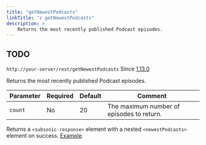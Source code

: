 ```yaml
---
title: "getNewestPodcasts"
linkTitle: "z getNewestPodcasts"
description: >
    Returns the most recently published Podcast episodes.
---
```


## TODO

`http://your-server/rest/getNewestPodcasts` Since [1.13.0](../subsonic-versions)

Returns the most recently published Podcast episodes.

| Parameter | Required | Default | Comment |
| --- | --- | --- | --- |
| `count` | No  | 20  | The maximum number of episodes to return. |

Returns a `<subsonic-response>` element with a nested `<newestPodcasts>` element on success. [Example](http://subsonic.org/pages/inc/api/examples/newest_podcasts_example_1.xml).
